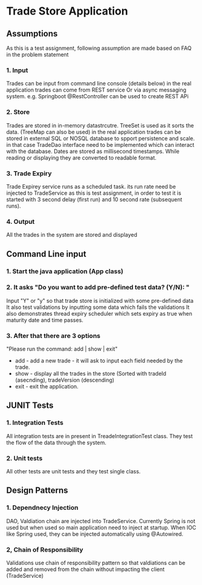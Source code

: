 # Trade Store Application
## Assumptions 
As this is a test assignment, following assumption are made based on FAQ in the problem statement
### 1. Input
Trades can be input from command line console (details below)
in the real application trades can come from REST service Or via async messaging system.
e.g. Springboot @RestController can be used to create REST APi 
### 2. Store 
Trades are stored in in-memory datastrcutre. TreeSet is used as it sorts the data. (TreeMap can also be used)
in the real application trades can be stored in external SQL or NOSQL database to spport persistence and scale.
in that case TradeDao interface need to be implemented which can interact with the database.
Dates are stored as millisecond timestamps. While reading or displaying they are converted to readable format.
### 3. Trade Expiry
Trade Expirey service runs as a scheduled task. its run rate need be injected to TradeService
as this is test assignment, in order to test it is started with 3 second delay (first run) and 10 second rate (subsequent runs).
### 4. Output
All the trades in the system are stored and displayed 

## Command Line input
### 1. Start the java application (App class)
### 2. It asks "Do you want to add pre-defined test data? (Y/N): "
Input "Y" or "y"  so that trade store is initialized with some pre-defined data 
It also test validations by inputting some data which fails the validations
It also demonstrates thread expiry scheduler which sets expiry as true when maturity date and time passes.
### 3. After that there are 3 options 
"Please run the command: add | show | exit"
- add - add a new trade - it will ask to input each field needed by the trade.
- show - display all the trades in the store (Sorted with tradeId (asecnding), tradeVersion (descending)
- exit - exit the application.

## JUNIT Tests
### 1. Integration Tests
All integration tests are in present in TreadeIntegrationTest class.
They test the flow of the data through the system.

### 2. Unit tests
All other tests are unit tests and they test single class.

## Design Patterns
### 1. Dependnecy Injection
DAO, Valdiation chain are injected into TradeService.
Currently Spring is not used but when used so main application need to inject at startup.
When IOC like Spring used, they can be injected automatically using @Autowired.

### 2, Chain of Responsibility
Validations use chain of responsibility pattern so that valdiations can be added and removed from the chain without impacting the client (TradeService)





